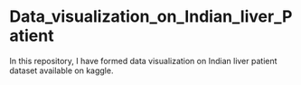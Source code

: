 # Data_visualization_on_Indian_liver_Patient

In this repository, I have formed data visualization on Indian liver patient dataset available on kaggle.

